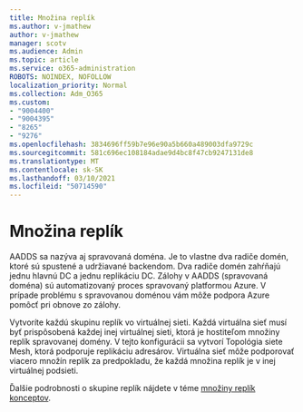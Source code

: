 ```yaml
---
title: Množina replík
ms.author: v-jmathew
author: v-jmathew
manager: scotv
ms.audience: Admin
ms.topic: article
ms.service: o365-administration
ROBOTS: NOINDEX, NOFOLLOW
localization_priority: Normal
ms.collection: Adm_O365
ms.custom:
- "9004400"
- "9004395"
- "8265"
- "9276"
ms.openlocfilehash: 3834696ff59b7e96e90a5b660a489003dfa9729c
ms.sourcegitcommit: 581c696ec108184adae9d4bc8f47cb9247131de8
ms.translationtype: MT
ms.contentlocale: sk-SK
ms.lasthandoff: 03/10/2021
ms.locfileid: "50714590"
---
```

# <a name="replica-set"></a>Množina replík

AADDS sa nazýva aj spravovaná doména. Je to vlastne dva radiče domén, ktoré sú spustené a udržiavané backendom. Dva radiče domén zahŕňajú jednu hlavnú DC a jednu replikáciu DC. Zálohy v AADDS (spravovaná doména) sú automatizovaný proces spravovaný platformou Azure. V prípade problému s spravovanou doménou vám môže podpora Azure pomôcť pri obnove zo zálohy.

Vytvoríte každú skupinu replík vo virtuálnej sieti. Každá virtuálna sieť musí byť prispôsobená každej inej virtuálnej sieti, ktorá je hostiteľom množiny replík spravovanej domény. V tejto konfigurácii sa vytvorí Topológia siete Mesh, ktorá podporuje replikáciu adresárov. Virtuálna sieť môže podporovať viacero množín replík za predpokladu, že každá množina replík je v inej virtuálnej podsieti.

Ďalšie podrobnosti o skupine replík nájdete v téme [množiny replík konceptov](https://docs.microsoft.com/azure/active-directory-domain-services/concepts-replica-sets).

